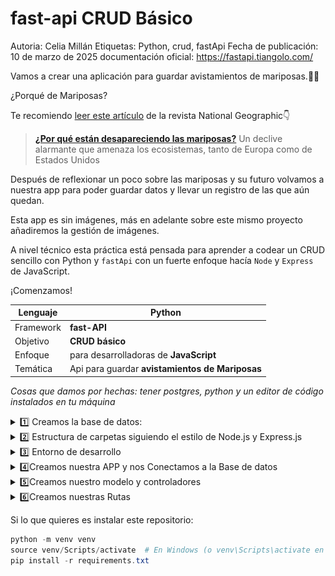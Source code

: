 # fast-api CRUD Básico

Autoria: Celia Millán
Etiquetas: Python, crud, fastApi
Fecha de publicación: 10 de marzo de 2025
documentación oficial: https://fastapi.tiangolo.com/

Vamos a crear una aplicación para guardar avistamientos de mariposas.🦋👀

¿Porqué de Mariposas?

Te recomiendo [leer este artículo](https://www.nationalgeographic.com.es/mundo-animal/por-que-estan-desapareciendo-mariposas_24406) de la revista National Geographic👇

<aside>

> [**¿Por qué están desapareciendo las mariposas?**](https://www.nationalgeographic.com.es/mundo-animal/por-que-estan-desapareciendo-mariposas_24406) Un declive alarmante que amenaza los ecosistemas, tanto de Europa como de Estados Unidos
> 
</aside>

Después de reflexionar un poco sobre las mariposas y su futuro volvamos a nuestra app para poder guardar datos y llevar un registro de las que aún quedan.

Esta app es sin imágenes, más en adelante sobre este mismo proyecto añadiremos la gestión de imágenes.

A nivel técnico esta práctica está pensada para aprender a codear un CRUD sencillo con Python y `fastApi` con un fuerte enfoque hacía `Node` y `Express` de JavaScript.

¡Comenzamos!

| Lenguaje | **Python** |
| --- | --- |
| Framework | **fast-API** |
| Objetivo | **CRUD básico** |
| Enfoque | para desarrolladoras de **JavaScript** |
| Temática | Api para guardar **avistamientos de Mariposas** |

*Cosas que damos por hechas: tener postgres, python y un editor de código instalados en tu máquina*
<details>
<summary>
1️⃣ Creamos la base de datos:
</summary>

En este ejemplo la base de datos que vamos a utilizar es de **postgres**, pero podría ser con otras ( de ser así ya sabes, pregunta a Geppetto)

![image.png](./files/image.png)

</details>

<details>
<summary> 2️⃣ Estructura de carpetas siguiendo el estilo de Node.js y Express.js</summary>
    
![image.png](./files/image%201.png)
![image.png](./files/image%202.png)
</details>

<details>
<summary>
3️⃣ Entorno de desarrollo
</summary>

1️⃣ Necesitamos crear **un entorno** para guardar todos los paquetes necesarios de Python.

Lo harás creando una carpeta venv, si no todo se te instalara de manera global en tu ordenador.

`venv` es el módulo estándar de Python que permite **crear entornos virtuales**

Se crea todito todo con este comando👇

```bash
python -m venv venv
```

<aside>
👮‍♀️

Si estas haciendo control de versión recuerda crear un `.gitignore` y nombrar `venv/`

</aside>

Para poder activar este entorno escribe el siguiente comando en tu terminal de `Bash`

```bash
source venv/Scripts/activate
```

Si no tienes Bash el comando sería este en tu consola PoweShell👇

```powershell
venv\Scripts\Activate.ps1
```

Sabrás que está activado porqué en tu terminal verás:

![image.png](./files/image%203.png)

Bien, ahora vamos a instalamos todo lo necesario

```python
pip install fastApi uvicorn pydantic sqlalchemy psycopg2-binary SQLAlchemy-Utils dotenv 
```

- **`FastAPI`**: Framework web moderno y rápido para construir APIs con Python y type hints.
- **`Uvicorn`**: Servidor ASGI ligero y eficiente para ejecutar aplicaciones FastAPI y Django.
- **`Pydantic`**: Biblioteca para validación de datos basada en anotaciones de tipo de Python.
- **`SQLAlchemy`**: ORM y toolkit SQL para interactuar con bases de datos en Python.
- **`psycopg2-binary`**: Conector de PostgreSQL para Python que permite ejecutar consultas SQL.
- **`dotenv`**: Carga variables de entorno desde un archivo `.env` en Python.

👮‍♀️🚨**Atención**🚨👮‍♀️

Recuerda no olvides el archivo `.gitignore`.

![image.png](./files/image%204.png)
</details>
<details>
<summary>
4️⃣Creamos nuestra APP y nos Conectamos a la Base de datos
</summary>
Creamos nuestra app básica en el archivo `app.py`

```python
from fastapi import FastAPI

app = FastAPI()

with engine.connect() as connection:
# esta línea es la que veremos después en  nuestra consola para comprobar la conexión
    print("Conexión exitosa a PostgreSQL")
```

### Conexión a Base de datos

Ahora vamos a crear la conexión a nuestra base de datos en el archivo `database_connection.py`

```python
from sqlalchemy import create_engine

# Crear el motor de conexión de SQLAlchemy para PostgreSQL
engine = create_engine("postgresql://username:password@localhost/dbname", echo=True)
```

Para no exponer nuestros datos utilizamos variables de entorno ( lo instalamos antes con dotenv)

archivo `.env`

```markdown
DATABASE_URL= postgresql://username:password@localhost/dbname
```

archivo `config.py`

```python
import os

class Settings:
    DATABASE_URL = os.getenv("DATABASE_URL")

settings = Settings()
```

archivo `database_connection.py`

```python
from sqlalchemy import create_engine
👉from config import settings

# Aquí cambiamos el enlace por nuestra constante
# así nuestros datos quedan protegidos en el .env
engine = create_engine(👉settings.DATABASE_URL, echo=True)
```

Ahora vamos a comprobar si en consola aparece el mensaje para ver que la conexión ha sido exitosa👇

![image.png](./files/image%205.png)

Vale, ahora que ya tenemos nuestra conexión exitosa, vamos hacer unos ajustes en `database_connection.py` marco todo lo nuevo con 👉

estamos haciendo dos cosas , crear la sesión de la base de datos y crear la clase Base sobre la que heredaran todos los Modelos.

```python
from sqlalchemy import create_engine
from config import settings
# iportamos cosas de sqlachemy para poder generar una sesión
# y poder crear la Base sobre la que heredaran los Modelos
👉from sqlalchemy.orm import sessionmaker
👉from sqlalchemy.ext.declarative import declarative_base

#Esto es un extra para el tipado (es prescindible)
👉from typing import Generator

engine = create_engine(settings.DATABASE_URL, echo=True)

# Crear una sesión local de SQLAlchemy
👉 SessionLocal = sessionmaker(autocommit=False, autoflush=False, bind=engine)
# Función que obtiene la sesión de base de datos
👉 def get_db() -> Generator[SessionLocal, None, None]:
    db = SessionLocal()
    try:
        yield db
    finally:
        db.close()
        
        
 
# Base para los modelos de SQLAlchemy
👉 Base = declarative_base()

# Crear las tablas en la base de datos si no existen basandose en los modelos
👉 Base.metadata.create_all(bind=engine)
```
</details>
<details>
<summary>
 5️⃣Creamos nuestro modelo y controladores
</summary>
    
Comencemos a definir nuestros **modelos** `butterflyModel.py`

```python
# Base es una clase base que definimos en nuestro archivo database_connection 
# todos los modelos deben heredar en SQLAlchemy
# Base le dice a SQLAlchemy que esta clase representa una tabla en la base de datos
from database.database_connection import Base

# Aquí importamos clases y funciones de SQLAlchemy para definir
# las columnas de la tabla en la base de datos
from sqlalchemy import Column, Integer, String

class Butterfly(Base):
    __tablename__ = 'butterflies'

    id = Column(Integer, primary_key=True, index=True)
    species = Column(String)
    location = Column(String)
    specimens = Column(Integer)
```

Una vez que ya tenemos nuestro modelo en vamos a definir nuestro **controlador**, es decir, la función que activa la lógica de la consulta a la base de datos y la devuelve en JSON

`butterflyController.py`

```python
from sqlalchemy.orm import Session
from models import butterflyModel 

# Función para obtener todas las mariposas
def get_butterflies(db: Session):
    return db.query(butterflyModel.Butterfly).all()
```

Este es un controlador básico para hacer una query de READ sobre la base de datos a través del método `.all()`, estamos preparando nuestra ruta GET.
<details>
<summary>Bien, estamos viendo cosas nuevas ¿ Qué es eso de Session que pasamos por parámetro?
</summary>



 **Cada petición HTTP necesita su propia sesión de base de datos** para evitar problemas de concurrencia. **La sesión se pasa como parámetro** a los controladores para evitar múltiples conexiones innecesarias. **`query.all()` necesita una sesión activa,** SQLAlchemy no sabe **qué conexión usar** para ejecutar la consulta. **Por eso, la `Session` es obligatoria** en cada función que interactúa con la base de datos.


<aside> 

🗣
**en SQLAlchemy `Session` es como un "túnel" hacia la base de datos. Si no lo pasamos, no podemos hacer consultas.** 

</aside>

Cuando decimos que cada petición necesita su propia sesión, **no significa que estemos creando una nueva conexión de base de datos en cada función**.
    
**Lo que significa es que cada petición debe tener una sesión aislada para evitar interferencias entre peticiones concurrentes.**
    
La clave está en que FastAPI maneja el ciclo de vida de la sesión correctamente, asegurando que:
    
- **Cada petición tenga su propia instancia de sesión** (aislación de transacciones).
- **Se reutilicen conexiones de base de datos** eficientemente, sin crear una nueva conexión en cada función.
- **Se cierre adecuadamente la sesión** al final de la petición.
    
Podríamos inyectarle aquí la sesión para que las rutas queden más limpias
    
`router.py`
    
```python
@router.get("/butterflies", response_model=list[Butterfly])(butterflyController.get_butterflies())
```
    
 `controller.py`
    
```python
    from sqlalchemy.orm import Session
    from models.butterflyModel import Butterfly
    from database import database_connection
    from fastapi import Depends
    
    # Función que consulta en db todas las mariposas: query READ
    # Dependencia de ssesion inyectada aquí dentro.
    def get_butterflies(db: Session = Depends(database_connection.get_db)): 
        return db.query(Butterfly).all()
```
    
Pero esto solo funciona para este controlador, en el resto el inyectado directo de la Session no funciona, ya que hay que enviarle más dependencias y al final si tenemos que hacer una segunda función en el rutado, asique es una pena pero fastApi no nos dejaaa 😞

</details>
</details>
<details>
<summary>
6️⃣Creamos nuestras Rutas
</summary>

```python
from fastapi import APIRouter, Depends
from sqlalchemy.orm import Session
from database import database_connection
from controllers import butterflyController
from schemas.buterflySchema import Butterfly 

router = APIRouter()

# Ruta "/butterflies" GET para obtener todas las mariposas

@router.get("/butterflies", response_model=list[Butterfly])
def get_butterflies(db: Session = Depends(database_connection.get_db)):
    return butterflyController.get_butterflies(db=db)
```

Llegó la hora de la verdad, vamos a comprobar si nuestro code funciona: escribe en tu terminal 

```bash
uvicorn app:app --reload
```

Abre alguna herramienta como `postman` para testear tu endpoints.

Si tu array está vacío es porqué tu tabla no tiene ningún registro, para poder comprobarlo mejor te recomiendo que insertes manualmente mariposas desde tu consola de `SQL shell.`

![image.png](./files/image%206.png)

En el repositorio encontrarás la explicación del resto de métodos del CRUD a través de comentarios.
No olvides que fastApi hace la documentación de forma automática en swagger simplemente tienes que consultar tu enlace local añadiendo `docs#/`:

- http://127.0.0.1:8000/docs#/

Recuerda, si vas a subir tu repo a github no olvides crear un archivo `requirements.txt`

```powershell
pip freeze > requirements.txt
```
</details>

Si lo que quieres es instalar este repositorio:

```powershell
python -m venv venv
source venv/Scripts/activate  # En Windows (o venv\Scripts\activate en CMD)
pip install -r requirements.txt
```

